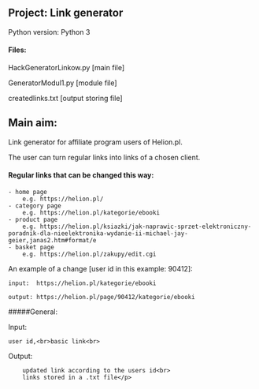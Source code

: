 ## Project:          Link generator

Python version:     Python 3

#### Files:

HackGeneratorLinkow.py  [main file]

GeneratorModul1.py      [module file]

createdlinks.txt        [output storing file]

## Main aim:
Link generator for affiliate program users of Helion.pl.

The user can turn regular links into links of a chosen client.

#### Regular links that can be changed this way:
    - home page
        e.g. https://helion.pl/
    - category page
        e.g. https://helion.pl/kategorie/ebooki
    - product page
        e.g. https://helion.pl/ksiazki/jak-naprawic-sprzet-elektroniczny-poradnik-dla-nieelektronika-wydanie-ii-michael-jay-geier,janas2.htm#format/e
    - basket page
        e.g. https://helion.pl/zakupy/edit.cgi

An example of a change [user id in this example: 90412]:

    input:  https://helion.pl/kategorie/ebooki
    
    output: https://helion.pl/page/90412/kategorie/ebooki


#####General:
<p>Input:<br>

    user id,<br>basic link<br>
    
Output:<br>

        updated link according to the users id<br>
        links stored in a .txt file</p>

